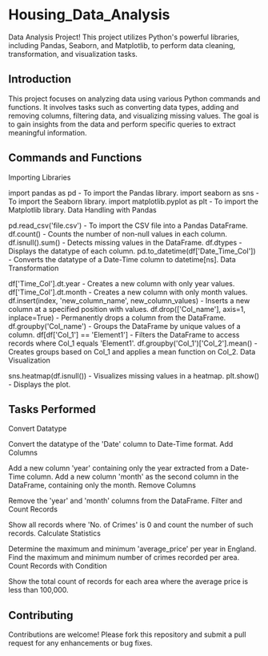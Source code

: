 # Housing_Data_Analysis
Data Analysis Project! This project utilizes Python's powerful libraries, including Pandas, Seaborn, and Matplotlib, to perform data cleaning, transformation, and visualization tasks.


<h2>Introduction</h2>
This project focuses on analyzing data using various Python commands and functions. It involves tasks such as converting data types, adding and removing columns, filtering data, and visualizing missing values. The goal is to gain insights from the data and perform specific queries to extract meaningful information.


<h2>Commands and Functions</h2>
Importing Libraries

import pandas as pd - To import the Pandas library.
import seaborn as sns - To import the Seaborn library.
import matplotlib.pyplot as plt - To import the Matplotlib library.
Data Handling with Pandas

pd.read_csv('file.csv') - To import the CSV file into a Pandas DataFrame.
df.count() - Counts the number of non-null values in each column.
df.isnull().sum() - Detects missing values in the DataFrame.
df.dtypes - Displays the datatype of each column.
pd.to_datetime(df['Date_Time_Col']) - Converts the datatype of a Date-Time column to datetime[ns].
Data Transformation

df['Time_Col'].dt.year - Creates a new column with only year values.
df['Time_Col'].dt.month - Creates a new column with only month values.
df.insert(index, 'new_column_name', new_column_values) - Inserts a new column at a specified position with values.
df.drop(['Col_name'], axis=1, inplace=True) - Permanently drops a column from the DataFrame.
df.groupby('Col_name') - Groups the DataFrame by unique values of a column.
df[df['Col_1'] == 'Element1'] - Filters the DataFrame to access records where Col_1 equals 'Element1'.
df.groupby('Col_1')['Col_2'].mean() - Creates groups based on Col_1 and applies a mean function on Col_2.
Data Visualization

sns.heatmap(df.isnull()) - Visualizes missing values in a heatmap.
plt.show() - Displays the plot.


<h2>Tasks Performed</h2>
Convert Datatype

Convert the datatype of the 'Date' column to Date-Time format.
Add Columns

Add a new column 'year' containing only the year extracted from a Date-Time column.
Add a new column 'month' as the second column in the DataFrame, containing only the month.
Remove Columns

Remove the 'year' and 'month' columns from the DataFrame.
Filter and Count Records

Show all records where 'No. of Crimes' is 0 and count the number of such records.
Calculate Statistics

Determine the maximum and minimum 'average_price' per year in England.
Find the maximum and minimum number of crimes recorded per area.
Count Records with Condition

Show the total count of records for each area where the average price is less than 100,000.


<h2>Contributing</h2>
Contributions are welcome! Please fork this repository and submit a pull request for any enhancements or bug fixes.
